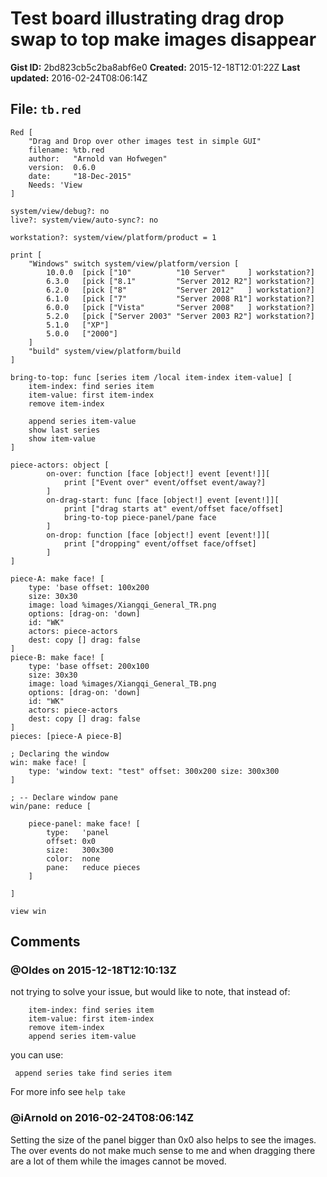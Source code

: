 # Test board illustrating drag drop swap to top make images disappear

**Gist ID:** 2bd823cb5c2ba8abf6e0
**Created:** 2015-12-18T12:01:22Z
**Last updated:** 2016-02-24T08:06:14Z

## File: `tb.red`

```Red
Red [
	"Drag and Drop over other images test in simple GUI"
	filename: %tb.red
	author:   "Arnold van Hofwegen"
	version:  0.6.0
	date:     "18-Dec-2015"
	Needs: 'View
]

system/view/debug?: no
live?: system/view/auto-sync?: no

workstation?: system/view/platform/product = 1

print [
	"Windows" switch system/view/platform/version [
		10.0.0	[pick ["10"			 "10 Server"	 ] workstation?]
		6.3.0	[pick ["8.1"		 "Server 2012 R2"] workstation?]
		6.2.0	[pick ["8"			 "Server 2012"	 ] workstation?]
		6.1.0	[pick ["7"			 "Server 2008 R1"] workstation?]
		6.0.0	[pick ["Vista"		 "Server 2008"	 ] workstation?]
		5.2.0	[pick ["Server 2003" "Server 2003 R2"] workstation?]
		5.1.0	["XP"]
		5.0.0	["2000"]
	] 
	"build" system/view/platform/build
]

bring-to-top: func [series item /local item-index item-value] [
    item-index: find series item
    item-value: first item-index
    remove item-index
 
    append series item-value
    show last series
    show item-value
]

piece-actors: object [
		on-over: function [face [object!] event [event!]][
			print ["Event over" event/offset event/away?]
		]
		on-drag-start: func [face [object!] event [event!]][
			print ["drag starts at" event/offset face/offset]
			bring-to-top piece-panel/pane face
		]
		on-drop: function [face [object!] event [event!]][
			print ["dropping" event/offset face/offset]
		]
]

piece-A: make face! [
	type: 'base offset: 100x200
	size: 30x30
	image: load %images/Xiangqi_General_TR.png
	options: [drag-on: 'down]
	id: "WK"
	actors: piece-actors
	dest: copy [] drag: false 
]
piece-B: make face! [
	type: 'base offset: 200x100
	size: 30x30
	image: load %images/Xiangqi_General_TB.png
	options: [drag-on: 'down]
	id: "WK"
	actors: piece-actors
	dest: copy [] drag: false 
]
pieces: [piece-A piece-B]

; Declaring the window
win: make face! [
	type: 'window text: "test" offset: 300x200 size: 300x300
]

; -- Declare window pane
win/pane: reduce [

	piece-panel: make face! [
		type:	'panel
		offset: 0x0
		size:	300x300
		color:  none
		pane:	reduce pieces
	]
	
]

view win
```

## Comments

### @Oldes on 2015-12-18T12:10:13Z

not trying to solve your issue, but would like to note, that instead of:

```
    item-index: find series item
    item-value: first item-index
    remove item-index
    append series item-value
```

you can use:

```
 append series take find series item
```

For more info see `help take`


### @iArnold on 2016-02-24T08:06:14Z

Setting the size of the panel bigger than 0x0 also helps to see the images. The over events do not make much sense to me and when dragging there are a lot of them while the images cannot be moved.


